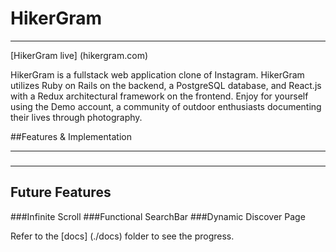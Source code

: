 # HikerGram

---

[HikerGram live] (hikergram.com)

HikerGram is a fullstack web application clone of Instagram. HikerGram utilizes Ruby on Rails on the backend, a PostgreSQL database, and React.js with a Redux architectural framework on the frontend. Enjoy for yourself using the Demo account, a community of outdoor enthusiasts documenting their lives through photography.

##Features & Implementation

---

###

---

## Future Features
###Infinite Scroll
###Functional SearchBar
###Dynamic Discover Page

Refer to the [docs] (./docs) folder to see the progress.

